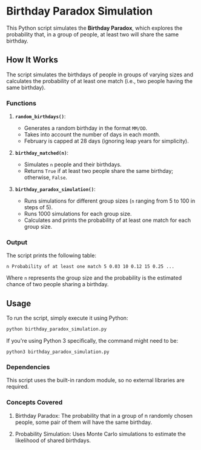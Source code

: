# Birthday Paradox Simulation

This Python script simulates the **Birthday Paradox**, which explores the probability that, in a group of people, at least two will share the same birthday.

## How It Works

The script simulates the birthdays of people in groups of varying sizes and calculates the probability of at least one match (i.e., two people having the same birthday).

### Functions

1. **`random_birthdays()`**:
   - Generates a random birthday in the format `MM/DD`.
   - Takes into account the number of days in each month.
   - February is capped at 28 days (ignoring leap years for simplicity).

2. **`birthday_matched(n)`**:
   - Simulates `n` people and their birthdays.
   - Returns `True` if at least two people share the same birthday; otherwise, `False`.

3. **`birthday_paradox_simulation()`**:
   - Runs simulations for different group sizes (`n` ranging from 5 to 100 in steps of 5).
   - Runs 1000 simulations for each group size.
   - Calculates and prints the probability of at least one match for each group size.

### Output

The script prints the following table:

`n Probability of at least one match 5 0.03 10 0.12 15 0.25 ...`

Where `n` represents the group size and the probability is the estimated chance of two people sharing a birthday.

## Usage

To run the script, simply execute it using Python:

```bash
python birthday_paradox_simulation.py
```

If you're using Python 3 specifically, the command might need to be:

```python3 birthday_paradox_simulation.py```

### Dependencies

This script uses the built-in random module, so no external libraries are required.

### Concepts Covered

1. Birthday Paradox: The probability that in a group of n randomly chosen people, some pair of them will have the same birthday.
  
2. Probability Simulation: Uses Monte Carlo simulations to estimate the likelihood of shared birthdays.
